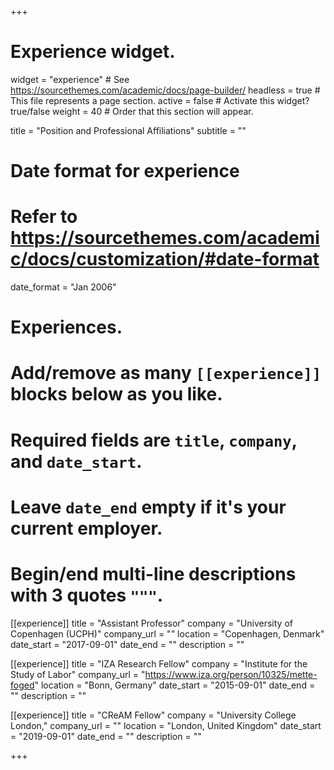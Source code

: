 +++
# Experience widget.
widget = "experience"  # See https://sourcethemes.com/academic/docs/page-builder/
headless = true  # This file represents a page section.
active = false  # Activate this widget? true/false
weight = 40  # Order that this section will appear.

title = "Position and Professional Affiliations"
subtitle = ""

# Date format for experience
#   Refer to https://sourcethemes.com/academic/docs/customization/#date-format
date_format = "Jan 2006"

# Experiences.
#   Add/remove as many `[[experience]]` blocks below as you like.
#   Required fields are `title`, `company`, and `date_start`.
#   Leave `date_end` empty if it's your current employer.
#   Begin/end multi-line descriptions with 3 quotes `"""`.
[[experience]]
  title = "Assistant Professor"
  company = "University of Copenhagen (UCPH)"
  company_url = ""
  location = "Copenhagen, Denmark"
  date_start = "2017-09-01"
  date_end = ""
  description = ""
  
[[experience]]
  title = "IZA Research Fellow"
  company = "Institute for the Study of Labor"
  company_url = "https://www.iza.org/person/10325/mette-foged"
  location = "Bonn, Germany"
  date_start = "2015-09-01"
  date_end = ""
  description = ""
  
 
[[experience]]
  title = "CReAM Fellow"
  company = "University College London,"
  company_url = ""
  location = "London, United Kingdom"
  date_start = "2019-09-01"
  date_end = ""
  description = ""

+++
